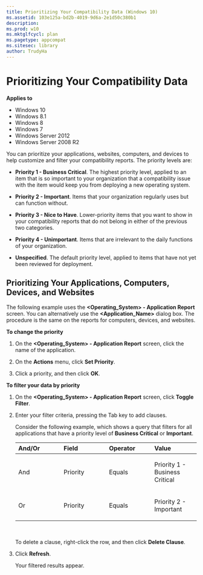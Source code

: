 ```yaml
---
title: Prioritizing Your Compatibility Data (Windows 10)
ms.assetid: 103e125a-bd2b-4019-9d6a-2e1d50c380b1
description: 
ms.prod: w10
ms.mktglfcycl: plan
ms.pagetype: appcompat
ms.sitesec: library
author: TrudyHa
---
```


# Prioritizing Your Compatibility Data


**Applies to**

-   Windows 10
-   Windows 8.1
-   Windows 8
-   Windows 7
-   Windows Server 2012
-   Windows Server 2008 R2

You can prioritize your applications, websites, computers, and devices to help customize and filter your compatibility reports. The priority levels are:

-   **Priority 1 - Business Critical**. The highest priority level, applied to an item that is so important to your organization that a compatibility issue with the item would keep you from deploying a new operating system.

-   **Priority 2 - Important**. Items that your organization regularly uses but can function without.

-   **Priority 3 - Nice to Have**. Lower-priority items that you want to show in your compatibility reports that do not belong in either of the previous two categories.

-   **Priority 4 - Unimportant**. Items that are irrelevant to the daily functions of your organization.

-   **Unspecified**. The default priority level, applied to items that have not yet been reviewed for deployment.

## Prioritizing Your Applications, Computers, Devices, and Websites


The following example uses the **&lt;Operating\_System&gt; - Application Report** screen. You can alternatively use the **&lt;Application\_Name&gt;** dialog box. The procedure is the same on the reports for computers, devices, and websites.

**To change the priority**

1.  On the **&lt;Operating\_System&gt; - Application Report** screen, click the name of the application.

2.  On the **Actions** menu, click **Set Priority**.

3.  Click a priority, and then click **OK**.

**To filter your data by priority**

1.  On the **&lt;Operating\_System&gt; - Application Report** screen, click **Toggle Filter**.

2.  Enter your filter criteria, pressing the Tab key to add clauses.

    Consider the following example, which shows a query that filters for all applications that have a priority level of **Business Critical** or **Important**.

    <table>
    <colgroup>
    <col width="25%" />
    <col width="25%" />
    <col width="25%" />
    <col width="25%" />
    </colgroup>
    <thead>
    <tr class="header">
    <th align="left">And/Or</th>
    <th align="left">Field</th>
    <th align="left">Operator</th>
    <th align="left">Value</th>
    </tr>
    </thead>
    <tbody>
    <tr class="odd">
    <td align="left"><p>And</p></td>
    <td align="left"><p>Priority</p></td>
    <td align="left"><p>Equals</p></td>
    <td align="left"><p>Priority 1 - Business Critical</p></td>
    </tr>
    <tr class="even">
    <td align="left"><p>Or</p></td>
    <td align="left"><p>Priority</p></td>
    <td align="left"><p>Equals</p></td>
    <td align="left"><p>Priority 2 - Important</p></td>
    </tr>
    </tbody>
    </table>

     

    To delete a clause, right-click the row, and then click **Delete Clause**.

3.  Click **Refresh**.

    Your filtered results appear.

 

 






